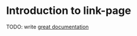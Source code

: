 # Introduction to link-page

TODO: write [great documentation](http://jacobian.org/writing/what-to-write/)
